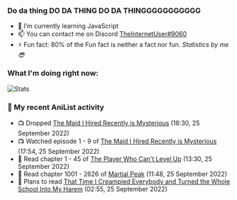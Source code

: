 ### Do da thing DO DA THING DO DA THINGGGGGGGGGGG

<!-- **TheInternetUser0/TheInternetUser0** is a ✨ _special_ ✨ repository because its `README.md` (this file) appears on your GitHub profile. -->


- 🌱 I’m currently learning JavaScript
- 📫 You can contact me on Discord [TheInternetUser#9060](https://discord.com/users/534117072796385300)
- ⚡ Fun fact: 80% of the Fun fact is neither a fact nor fun. _Statistics by me 😎_

### What I'm doing right now:
![Stats](https://discord.c99.nl/widget/theme-3/534117072796385300.png)

### 🌸 My recent AniList activity

<!-- ANILIST_ACTIVITY:start -->

-   📺 Dropped [The Maid I Hired Recently is Mysterious](https://anilist.co/anime/149326) (18:30, 25 September 2022)
-   📺 Watched episode 1 - 9 of [The Maid I Hired Recently is Mysterious](https://anilist.co/anime/149326) (17:54, 25 September 2022)
-   📖 Read chapter 1 - 45 of [The Player Who Can't Level Up](https://anilist.co/manga/130511) (13:30, 25 September 2022)
-   📖 Read chapter 1001 - 2626 of [Martial Peak](https://anilist.co/manga/104494) (11:48, 25 September 2022)
-   📖 Plans to read [That Time I Creampied Everybody and Turned the Whole School Into My Harem](https://anilist.co/manga/152441) (02:55, 25 September 2022)

<!-- ANILIST_ACTIVITY:end -->
